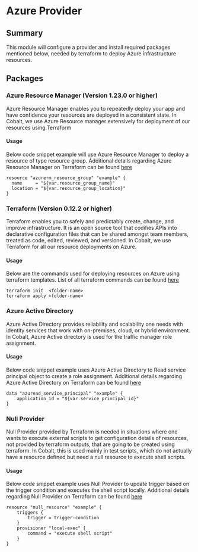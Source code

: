 # Azure Provider

## Summary

This module will configure a provider and install required packages mentioned below, needed by terraform to deploy Azure infrastructure resources.

## Packages

### Azure Resource Manager (Version 1.23.0 or higher)

Azure Resource Manager enables you to repeatedly deploy your app and have confidence your resources are deployed in a consistent state. In Cobalt, we use Azure Resource manager extensively for deployment of our resources using Terraform

#### Usage

Below code snippet example will use Azure Resource Manager to deploy a resource of type resource group. Additional details regarding Azure Resource Manager on Terraform can be found [here](https://www.terraform.io/docs/providers/azurerm/index.html)

```
resource "azurerm_resource_group" "example" {
  name     = "${var.resource_group_name}"
  location = "${var.resource_group_location}"
}
```

### Terraform (Version 0.12.2 or higher)

Terraform enables you to safely and predictably create, change, and improve infrastructure. It is an open source tool that codifies APIs into declarative configuration files that can be shared amongst team members, treated as code, edited, reviewed, and versioned. In Cobalt, we use Terraform for all our resource deployments on Azure.

#### Usage

Below are the commands used for deploying resources on Azure using terraform templates. List of all terraform commands can be found [here](https://www.terraform.io/docs/commands/index.html)

```
terraform init  <folder-name>
terraform apply <folder-name>
```

### Azure Active Directory

Azure Active Directory provides reliability and scalability one needs with identity services that work with on-premises, cloud, or hybrid environment. In Cobalt, Azure Active directory is used for the traffic manager role assignment.

#### Usage

Below code snippet example uses Azure Active Directory to Read service principal object to create a role assignment. Additional details regarding Azure Active Directory on Terraform can be found [here](https://www.terraform.io/docs/providers/azuread/index.html)

```
data "azuread_service_principal" "example" {
    application_id = "${var.service_principal_id}"
}
```

### Null Provider 

Null Provider provided by Terraform is needed in situations where one wants to execute external scripts to get configuration details of resources, not provided by terraform outputs, that are going to be created using terraform. In Cobalt, this is used mainly in test scripts, which do not actually have a resource defined but need a null resource to execute shell scripts.

#### Usage

Below code snippet example uses Null Provider to update trigger based on the trigger condition and executes the shell script locally. Additional details regarding Null Provider on Terraform can be found [here](https://www.terraform.io/docs/providers/null/index.html)

```
resource "null_resource" "example" {
    triggers {
        trigger = trigger-condition
    }
    provisioner "local-exec" {
        command = "execute shell script"
    }
}
```